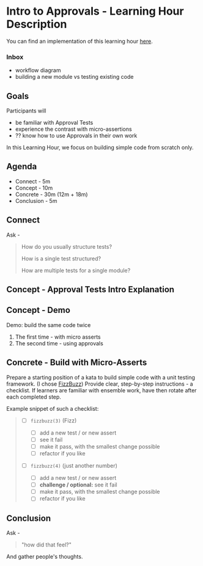 # Intro to Approvals - Learning Hour Description

You can find an implementation of this learning hour [here](frames/index.md).

### Inbox

-   workflow diagram
-   building a new module vs testing existing code

## Goals

Participants will

-   be familiar with Approval Tests
-   experience the contrast with micro-assertions
-   ?? know how to use Approvals in their own work

In this Learning Hour, we focus on building simple code from scratch only.

## Agenda

-   Connect - 5m
-   Concept - 10m
-   Concrete - 30m (12m + 18m)
-   Conclusion - 5m

## Connect

Ask -

> How do you usually structure tests?
>
> How is a single test structured?
>
> How are multiple tests for a single module?

## Concept - Approval Tests Intro Explanation

## Concept - Demo

Demo: build the same code twice

1. The first time - with micro asserts
2. The second time - using approvals

## Concrete - Build with Micro-Asserts

Prepare a starting position of a kata to build simple code with a unit testing framework.
(I chose [FizzBuzz](https://sammancoaching.org/kata_descriptions/fizzbuzz.html))
Provide clear, step-by-step instructions - a checklist.
If learners are familiar with ensemble work, have then rotate after each completed step.

Example snippet of such a checklist:

> -   [ ] `fizzbuzz(3)` (Fizz)
>
>     -   [ ] add a new test / or new assert
>     -   [ ] see it fail
>     -   [ ] make it pass, with the smallest change possible
>     -   [ ] refactor if you like
>
> -   [ ] `fizzbuzz(4)` (just another number)
>
>     -   [ ] add a new test / or new assert
>     -   [ ] **challenge / optional:** see it fail
>     -   [ ] make it pass, with the smallest change possible
>     -   [ ] refactor if you like

## Conclusion

Ask -

> "how did that feel?"

And gather people's thoughts.
